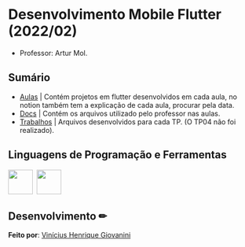 # Desenvolvimento Mobile Flutter (2022/02)
- Professor: Artur Mol.  

## Sumário
- [Aulas](https://github.com/viniciushgiovanini/lab-mobile-development/tree/master/Aulas) | Contém projetos em flutter desenvolvidos em cada aula, no notion também tem a explicação de cada aula, procurar pela data.  
- [Docs](https://github.com/viniciushgiovanini/lab-mobile-development/tree/master/docs/Slides)  | Contém os arquivos utilizado pelo professor nas aulas.  
- [Trabalhos](https://github.com/viniciushgiovanini/lab-mobile-development/tree/master/Trabalhos) | Arquivos desenvolvidos para cada TP. (O TP04 não foi realizado).  
## Linguagens de Programação e Ferramentas

<img src="https://cdn.jsdelivr.net/gh/devicons/devicon/icons/flutter/flutter-original.svg" width="50px"/>&nbsp;
<img src="https://cdn.jsdelivr.net/gh/devicons/devicon/icons/dart/dart-original-wordmark.svg" width="50px"/>
## Desenvolvimento ✏

**Feito por**: [Vinícius Henrique Giovanini](https://github.com/viniciushgiovanini)
